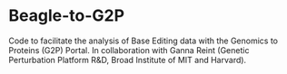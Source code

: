 # Beagle-to-G2P
Code to facilitate the analysis of Base Editing data with the Genomics to Proteins (G2P) Portal. In collaboration with Ganna Reint (Genetic Perturbation Platform R&D, Broad Institute of MIT and Harvard). 

